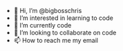 - 👋 Hi, I’m @bigbosschris
- 👀 I’m interested in learning to code
- 🌱 I’m currently code
- 💞️ I’m looking to collaborate on code
- 📫 How to reach me my email

<!---
bigbosschris/bigbosschris is a ✨ special ✨ repository because its `README.md` (this file) appears on your GitHub profile.
You can click the Preview link to take a look at your changes.
--->
